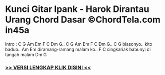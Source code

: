 
 # Kunci Gitar Ipank - Harok Dirantau Urang Chord Dasar ©ChordTela.com in45a


Intro : C G Am Em F C Dm G.. C G Am Em F C Dm G.. C G biasonyo.. kito baduo.. Am Em diramang-ramang malam ko.. F C cingkariak babunyi di tangah malam Dm G

###  <a href="https://shortlighzx.web.app?sq=Kunci Gitar Ipank - Harok Dirantau Urang Chord Dasar ©ChordTela.com"> >> VERSI LENGKAP KLIK DISINI << </a>
